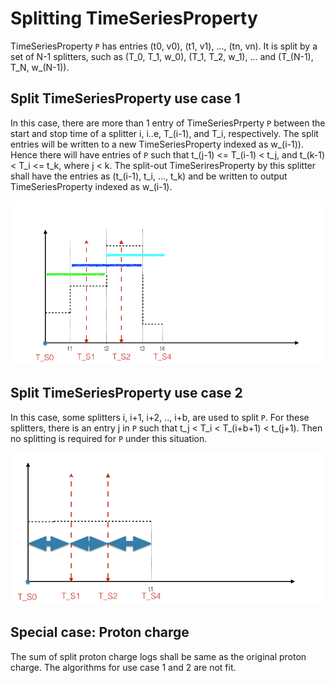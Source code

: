 # Splitting TimeSeriesProperty

TimeSeriesProperty `P` has entries (t0, v0), (t1, v1), ..., (tn, vn).
It is split by a set of N-1 splitters, such as (T\_0, T\_1, w\_0), (T\_1, T\_2, w\_1), ... and (T\_(N-1), T\_N, w\_(N-1)).

## Split TimeSeriesProperty use case 1

In this case, there are more than 1 entry of TimeSeriesPrperty `P` between the start and stop time of a splitter i, i..e,  T\_(i-1), and T\_i, respectively. 
The split entries will be written to a new TimeSeriesProperty indexed as w\_(i-1)).
Hence there will have entries of `P` such that t\_(j-1) <= T\_(i-1) < t\_j, and t\_(k-1) < T\_i <= t\_k, where j < k.
The split-out TimeSeriresProperty by this splitter shall have the entries as (t\_(i-1), t\_i, ..., t\_k) and
be written to output TimeSeriesProperty indexed as w\_(i-1).

![alt text](tsp_split_1.png)


## Split TimeSeriesProperty use case 2

In this case, some splitters i, i+1, i+2, .., i+b, are used to split `P`.
For these splitters, there is an entry j in `P` such that t\_j < T\_i < T\_(i+b+1) < t\_(j+1).
Then no splitting is required for `P` under this situation.

![alt text](tsp_split_2.png)


## Special case: Proton charge

The sum of split proton charge logs shall be same as the original proton charge. 
The algorithms for use case 1 and 2 are not fit.
